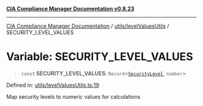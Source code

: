 [**CIA Compliance Manager Documentation v0.8.23**](../../../README.md)

***

[CIA Compliance Manager Documentation](../../../modules.md) / [utils/levelValuesUtils](../README.md) / SECURITY\_LEVEL\_VALUES

# Variable: SECURITY\_LEVEL\_VALUES

> `const` **SECURITY\_LEVEL\_VALUES**: `Record`\<[`SecurityLevel`](../../../types/cia/type-aliases/SecurityLevel.md), `number`\>

Defined in: [utils/levelValuesUtils.ts:19](https://github.com/Hack23/cia-compliance-manager/blob/55488ba3ac0003e4435eb3634b6ab6e9b8b05a9b/src/utils/levelValuesUtils.ts#L19)

Map security levels to numeric values for calculations
